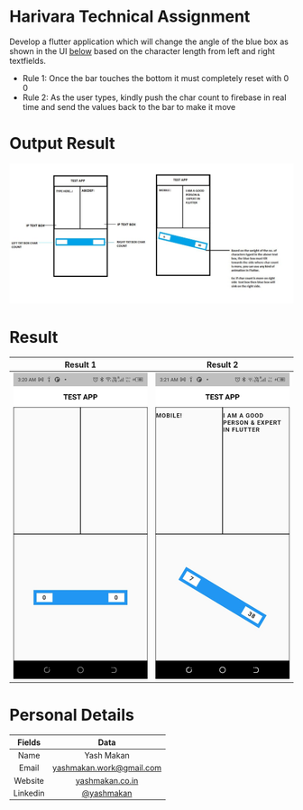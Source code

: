 # Harivara Technical Assignment

Develop a flutter application which will change the angle of the blue box as shown in the UI [below](#output-result) based on the character length from left and right textfields.
- Rule 1: Once the bar touches the bottom it must completely reset with 0 0
- Rule 2: As the user types, kindly push the char count to firebase in real time and send the values back to the bar to make it move

# Output Result
![Output Result](screenshots/test.jpeg)

# Result
Result 1                   |  Result 2
:-------------------------:|:-------------------------:
![result 1](screenshots/result-0.jpeg)  |  ![result 2](screenshots/result-1.jpeg)

# Personal Details
Fields                     |  Data
:-------------------------:|:-------------------------:
Name                       |  Yash Makan
Email                      |  [yashmakan.work@gmail.com](mailto:yashmakan.work@gmail.com)
Website                    |  [yashmakan.co.in](https://yashmakan.co.in/)
Linkedin                   |  [@yashmakan](https://www.linkedin.com/in/yashmakan/)